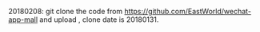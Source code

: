 
20180208: 
     git clone the code from https://github.com/EastWorld/wechat-app-mall and upload , clone date is 20180131.